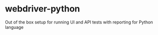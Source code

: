 # webdriver-python
Out of the box setup for running UI and API tests with reporting for Python language
